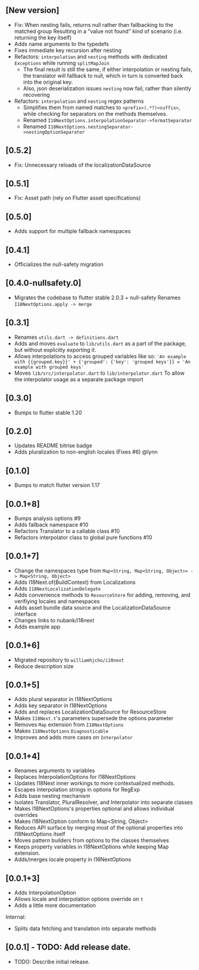 ## [New version]

* Fix: When nesting fails, returns null rather than fallbacking to the matched group 
  Resulting in a "value not found" kind of scenario (i.e. returning the key itself)
* Adds name arguments to the typedefs
* Fixes immediate key recursion after nesting
* Refactors: `interpolation` and `nesting` methods with dedicated `Exceptions` while running `splitMapJoin`
  * The final result is still the same, if either interpolation or nesting fails, the translator will fallback to null,
    which in turn is converted back into the original key.
  * Also, json deserialization issues `nesting` now fail, rather than silently recovering
* Refactors: `interpolation` and `nesting` regex patterns
  * Simplifies them from named matches to `<prefix>(.*?)<suffix>`, while checking for separators on the methods 
    themselves.
  * Renamed `I18NextOptions.interpolationSeparator->formatSeparator`
  * Renamed `I18NextOptions.nestingSeparator->nestingOptionSeparator`

## [0.5.2]

* Fix: Unnecessary reloads of the localizationDataSource

## [0.5.1]

* Fix: Asset path (rely on Flutter asset specifications)

## [0.5.0]

* Adds support for multiple fallback namespaces

## [0.4.1]

* Officializes the null-safety migration

## [0.4.0-nullsafety.0]

* Migrates the codebase to flutter stable 2.0.3 + null-safety
  Renames `I18NextOptions.apply -> merge`

## [0.3.1]

* Renames `utils.dart -> definitions.dart`
* Adds and moves `evaluate` to `lib/utils.dart` as a part of the package, but without explicitly exporting it.
* Allows interpolations to access grouped variables like so:
  `'An example with {{grouped.key}}' + {'grouped': {'key': 'grouped keys'}} = 'An example with grouped keys'`
* Moves `lib/src/interpolator.dart` to `lib/interpolator.dart`
  To allow the interpolator usage as a separate package import

## [0.3.0]

* Bumps to flutter stable 1.20

## [0.2.0]

* Updates README bitrise badge
* Adds pluralization to non-english locales (Fixes #6) @lynn

## [0.1.0]

* Bumps to match flutter version 1.17

## [0.0.1+8]

* Bumps analysis options #9
* Adds fallback namespace #10
* Refactors Translator to a callable class #10
* Refactors interpolator class to global pure functions #10

## [0.0.1+7]

* Change the namespaces type from `Map<String, Map<String, Object>> -> Map<String, Object>`
* Adds I18Next.of(BuildContext) from Localizations
* Adds `I18NextLocalizationDelegate`
* Adds convenience methods to `ResourceStore` for adding, removing, and verifiying locales and namespaces
* Adds asset bundle data source and the LocalizationDataSource interface
* Changes links to nubank/i18next
* Adds example app

## [0.0.1+6]

* Migrated repository to `williamhjcho/i18next`
* Reduce description size

## [0.0.1+5]

* Adds plural separator in I18NextOptions
* Adds key separator in I18NextOptions
* Adds and replaces LocalizationDataSource for ResourceStore
* Makes `I18Next.t`'s parameters supersede the options parameter
* Removes `Map` extension from `I18NextOptions`
* Makes `I18NextOptions` `Diagnosticable`
* Improves and adds more cases on `Interpolator`

## [0.0.1+4]

* Renames arguments to variables
* Replaces InterpolationOptions for I18NextOptions
* Updates I18Next inner workings to more contextualized methods.
* Escapes interpolation strings in options for RegExp
* Adds base nesting mechanism
* Isolates Translator, PluralResolver, and Interpolator into separate classes
* Makes I18NextOptions's properties optional and allows individual overrides
* Makes I18NextOption conform to Map<String, Object>
* Reduces API surface by merging most of the optional properties into I18NextOptions itself
* Moves pattern builders from options to the classes themselves
* Keeps property variables in I18NextOptions while keeping Map extension.
* Adds/merges locale property in I18NextOptions

## [0.0.1+3]

* Adds InterpolationOption
* Allows locale and interpolation options override on `t`
* Adds a little more documentation

Internal:
* Splits data fetching and translation into separate methods

## [0.0.1] - TODO: Add release date.

* TODO: Describe initial release.
